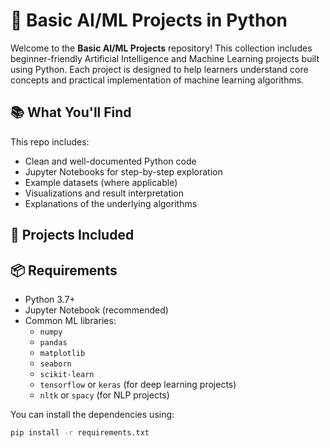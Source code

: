 # 🤖 Basic AI/ML Projects in Python

Welcome to the **Basic AI/ML Projects** repository! This collection includes beginner-friendly Artificial Intelligence and Machine Learning projects built using Python. Each project is designed to help learners understand core concepts and practical implementation of machine learning algorithms.

## 📚 What You'll Find

This repo includes:
- Clean and well-documented Python code
- Jupyter Notebooks for step-by-step exploration
- Example datasets (where applicable)
- Visualizations and result interpretation
- Explanations of the underlying algorithms

## 🧠 Projects Included



## 📦 Requirements

- Python 3.7+
- Jupyter Notebook (recommended)
- Common ML libraries:
  - `numpy`
  - `pandas`
  - `matplotlib`
  - `seaborn`
  - `scikit-learn`
  - `tensorflow` or `keras` (for deep learning projects)
  - `nltk` or `spacy` (for NLP projects)

You can install the dependencies using:

```bash
pip install -r requirements.txt
